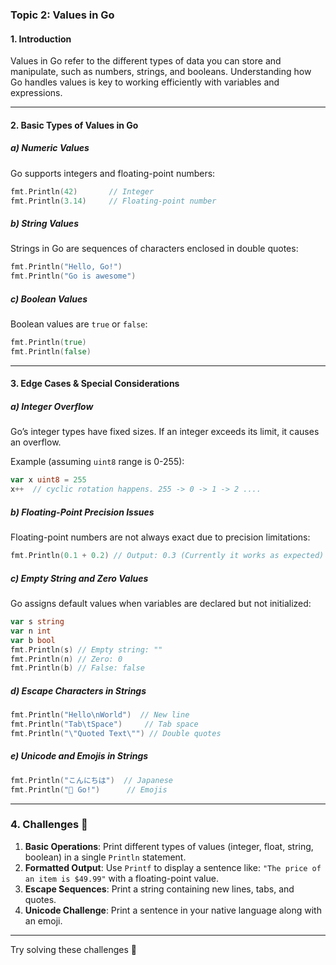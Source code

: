 ### **Topic 2: Values in Go**

#### **1. Introduction**

Values in Go refer to the different types of data you can store and manipulate, such as numbers, strings, and booleans. Understanding how Go handles values is key to working efficiently with variables and expressions.

---

#### **2. Basic Types of Values in Go**

##### **a) Numeric Values**

Go supports integers and floating-point numbers:

```go
fmt.Println(42)       // Integer
fmt.Println(3.14)     // Floating-point number
```

##### **b) String Values**

Strings in Go are sequences of characters enclosed in double quotes:

```go
fmt.Println("Hello, Go!")
fmt.Println("Go is awesome")
```

##### **c) Boolean Values**

Boolean values are `true` or `false`:

```go
fmt.Println(true)
fmt.Println(false)
```

---

#### **3. Edge Cases & Special Considerations**

##### **a) Integer Overflow**

Go’s integer types have fixed sizes. If an integer exceeds its limit, it causes an overflow.

Example (assuming `uint8` range is 0-255):

```go
var x uint8 = 255
x++  // cyclic rotation happens. 255 -> 0 -> 1 -> 2 ....
```

##### **b) Floating-Point Precision Issues**

Floating-point numbers are not always exact due to precision limitations:

```go
fmt.Println(0.1 + 0.2) // Output: 0.3 (Currently it works as expected)
```

##### **c) Empty String and Zero Values**

Go assigns default values when variables are declared but not initialized:

```go
var s string
var n int
var b bool
fmt.Println(s) // Empty string: ""
fmt.Println(n) // Zero: 0
fmt.Println(b) // False: false
```

##### **d) Escape Characters in Strings**

```go
fmt.Println("Hello\nWorld")  // New line
fmt.Println("Tab\tSpace")     // Tab space
fmt.Println("\"Quoted Text\"") // Double quotes
```

##### **e) Unicode and Emojis in Strings**

```go
fmt.Println("こんにちは")  // Japanese
fmt.Println("🚀 Go!")      // Emojis
```

---

### **4. Challenges 🚀**

1. **Basic Operations**: Print different types of values (integer, float, string, boolean) in a single `Println` statement.
2. **Formatted Output**: Use `Printf` to display a sentence like: `"The price of an item is $49.99"` with a floating-point value.
3. **Escape Sequences**: Print a string containing new lines, tabs, and quotes.
4. **Unicode Challenge**: Print a sentence in your native language along with an emoji.

---

Try solving these challenges 🚀
